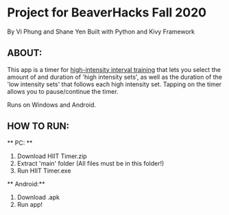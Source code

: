 # Project for BeaverHacks Fall 2020
By Vi Phung and Shane Yen
Built with Python and Kivy Framework

## ABOUT:
This app is a timer for [high-intensity interval training](https://en.wikipedia.org/wiki/High-intensity_interval_training) that lets you select the amount of and duration of 'high intensity sets', as well as the duration of the 'low intensity sets' that follows each high intensity set. Tapping on the timer allows you to pause/continue the timer. 

Runs on Windows and Android.


## HOW TO RUN:

** PC: **
  1) Download HIIT Timer.zip
  2) Extract 'main' folder (All files must be in this folder!)
  3) Run HIIT Timer.exe

** Android:**
  1) Download <filename>.apk
  2) Run app!
